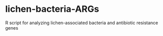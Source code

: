 # lichen-bacteria-ARGs
R script for analyzing lichen-associated bacteria and antibiotic resistance genes
